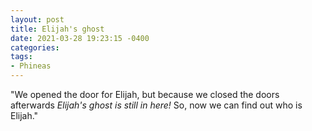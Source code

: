 ```yaml
---
layout: post
title: Elijah's ghost
date: 2021-03-28 19:23:15 -0400
categories:
tags:
- Phineas
---
```


"We opened the door for Elijah, but because we closed the doors afterwards _Elijah's ghost is still in here!_ So, now we can find out who is Elijah."

